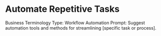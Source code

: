# Automate Repetitive Tasks

Business Terminology Type: Workflow Automation
Prompt: Suggest automation tools and methods for streamlining [specific task or process].